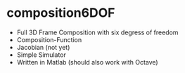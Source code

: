 composition6DOF
===============

* Full 3D Frame Composition with six degress of freedom
* Composition-Function 
* Jacobian (not yet)
* Simple Simulator
* Written in Matlab (should also work with Octave)
